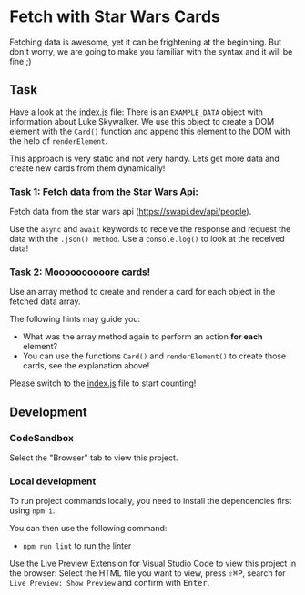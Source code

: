 # Fetch with Star Wars Cards

Fetching data is awesome, yet it can be frightening at the beginning. But don't worry, we are going to make you familiar with the syntax and it will be fine ;)

## Task

Have a look at the [index.js](js/index.js) file: There is an `EXAMPLE_DATA` object with information about Luke Skywalker. We use this object to create a DOM element with the `Card()` function and append this element to the DOM with the help of `renderElement`.

This approach is very static and not very handy. Lets get more data and create new cards from them dynamically!

### Task 1: Fetch data from the Star Wars Api:

Fetch data from the star wars api (https://swapi.dev/api/people).

Use the `async` and `await` keywords to receive the response and request the data with the `.json() method`.
Use a `console.log()` to look at the received data!

### Task 2: Moooooooooore cards!

Use an array method to create and render a card for each object in the fetched data array.

The following hints may guide you:

- What was the array method again to perform an action **for each** element?
- You can use the functions `Card()` and `renderElement()` to create those cards, see the explanation above!

Please switch to the [index.js](js/index.js) file to start counting!

## Development

### CodeSandbox

Select the "Browser" tab to view this project.

### Local development

To run project commands locally, you need to install the dependencies first using `npm i`.

You can then use the following command:

- `npm run lint` to run the linter

Use the Live Preview Extension for Visual Studio Code to view this project in the browser: Select the HTML file you want to view, press <kbd>⇧</kbd><kbd>⌘</kbd><kbd>P</kbd>, search for `Live Preview: Show Preview` and confirm with <kbd>Enter</kbd>.
